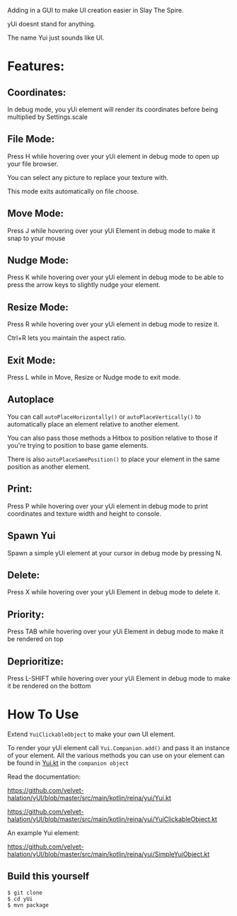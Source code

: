 Adding in a GUI to make UI creation easier in Slay The Spire.

yUi doesnt stand for anything.

The name Yui just sounds like UI.

# Features:

 ## Coordinates:
 
  In debug mode, you yUi element will render its coordinates before being multiplied by Settings.scale
  
 ## File Mode:
 
  Press H while hovering over your yUi element in debug mode to open up your file browser.
  
  You can select any picture to replace your texture with.
  
  This mode exits automatically on file choose.
  
 ## Move Mode:
 
  Press J while hovering over your yUi Element in debug mode to make it snap to your mouse
  
 ## Nudge Mode:
 
  Press K while hovering over your yUi element in debug mode to be able to press the arrow keys to slightly nudge your element.
  
 ## Resize Mode:
 
  Press R while hovering over your yUi element in debug mode to resize it.
  
  Ctrl+R lets you maintain the aspect ratio.
 
 ## Exit Mode:
 
  Press L while in Move, Resize or Nudge mode to exit mode.
  
 ## Autoplace
 
  You can call `autoPlaceHorizontally()` or `autoPlaceVertically()` to automatically place an element relative to another element.
  
  You can also pass those methods a Hitbox to position relative to those if you're trying to position to base game elements. 
  
  There is also `autoPlaceSamePosition()` to place your element in the same position as another element.
  
 ## Print:
 
  Press P while hovering over your yUi element in debug mode to print coordinates and texture width and height to console.
  
  ## Spawn Yui
  
   Spawn a simple yUi element at your cursor in debug mode by pressing N.
   
  ## Delete:
  
  Press X while hovering over your yUi Element in debug mode to delete it.
 
 ## Priority:
 
   Press TAB while hovering over your yUi Element in debug mode to make it be rendered on top
   
 ## Deprioritize:
 
   Press L-SHIFT while hovering over your yUi Element in debug mode to make it be rendered on the bottom
  

# How To Use

Extend `YuiClickableObject` to make your own UI element. 

To render your yUi element call `Yui.Companion.add()` and pass it an instance of your element.
All the various methods you can use on your element can be found in [Yui.kt](https://github.com/velvet-halation/yUI/blob/master/src/main/kotlin/reina/yUi/Yui.kt#L134) in the `companion object`

Read the documentation:

https://github.com/velvet-halation/yUI/blob/master/src/main/kotlin/reina/yui/Yui.kt

https://github.com/velvet-halation/yUI/blob/master/src/main/kotlin/reina/yui/YuiClickableObject.kt

An example Yui element:

https://github.com/velvet-halation/yUI/blob/master/src/main/kotlin/reina/yui/SimpleYuiObject.kt

## Build this yourself
```
$ git clone
$ cd yUi
$ mvn package
```
